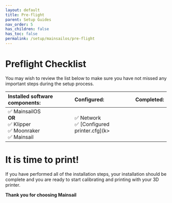 ```yaml
---
layout: default
title: Pre-flight
parent: Setup Guides
nav_order: 5
has_children: false
has_toc: false
permalink: /setup/mainsailos/pre-flight
---
```


# Preflight Checklist 

You may wish to review the list below to make sure you have not missed any important steps during the setup process.

| Installed software components: | Configured: | Completed: |
| :-- | :-- | :-- |
| &#x2705;  MainsailOS<br> **OR** <br> &#x2705;  Klipper<br> &#x2705;  Moonraker<br> &#x2705;  Mainsail<br> | &#x2705;  Network<br> &#x2705;  [Configured printer.cfg](k>

# It is time to print!

If you have performed all of the installation steps, your installation should be complete and you are ready to start calibrating and printing with your 3D printer.

**Thank you for choosing Mainsail**
